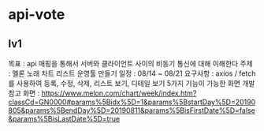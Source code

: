 # api-vote

## lv1

목표 : api 매핑을 통해서 서버와 클라이언트 사이의 비동기 통신에 대해 이해한다
주제 : 멜론 노래 차트 리스트 운영툴 만들기
일정 : 08/14 ~ 08/21
요구사항 : axios / fetch 를 사용하여 등록, 수정, 삭제, 리스트 보기, 디테일 보기 5가지 기능이 가능한 화면 개발
참고 화면 : https://www.melon.com/chart/week/index.htm?classCd=GN0000#params%5Bidx%5D=1&params%5BstartDay%5D=20190805&params%5BendDay%5D=20190811&params%5BisFirstDate%5D=false&params%5BisLastDate%5D=true
